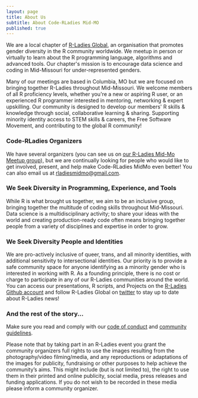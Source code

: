 ```yaml
---
layout: page
title: About Us
subtitle: About Code-RLadies Mid-MO
published: true
---
```


We are a local chapter of [R-Ladies Global](https://www.rladies.org), an organisation that promotes gender diversity in the R community worldwide. We meetup in person or virtually to learn about the R programming language, algorithms and advanced tools. Our chapter's mission is to encourage data science and coding in Mid-Missouri for under-represented genders. 

Many of our meetings are based in Columbia, MO but we are focused on bringing together R-Ladies throughout Mid-Missouri. We welcome members of all R proficiency levels, whether you're a new or aspiring R user, or an experienced R programmer interested in mentoring, networking & expert upskilling. Our community is designed to develop our members' R skills & knowledge through social, collaborative learning & sharing. Supporting minority identity access to STEM skills & careers, the Free Software Movement, and contributing to the global R community!

### Code-RLadies Organizers

We have several organizers (you can see us on [our R-Ladies Mid-Mo Meetup group](https://www.meetup.com/rladies-mid-mo/)), but we are continually looking for people who would like to get involved, present, and help make Code-RLadies MidMo even better! You can also email us at [rladiesmidmo@gmail.com](mailto:rladiesmidmo@gmail.com).

### We Seek Diversity in Programming, Experience, and Tools

While R is what brought us together, we aim to be an inclusive group, bringing together the multitude of coding skills throughout Mid-Missouri. Data science is a multidisciplinary activity; to share your ideas with the world and creating production-ready code often means bringing together people from a variety of disciplines and expertise in order to grow. 

### We Seek Diversity People and Identities

We are pro-actively inclusive of queer, trans, and all minority identities, with additional sensitivity to intersectional identities. Our priority is to provide a safe community space for anyone identifying as a minority gender who is interested in working with R. As a founding principle, there is no cost or charge to participate in any of our R-Ladies communities around the world. You can access our presentations, R scripts, and Projects on the [R-Ladies Github account](https://github.com/rladies) and follow R-Ladies Global on [twitter](https://twitter.com/RLadiesGlobal) to stay up to date about R-Ladies news!

### And the rest of the story...

Make sure you read and comply with our [code of conduct](https://github.com/rladies/starter-kit/wiki/Code-of-Conduct) and [community guidelines](https://github.com/rladies/starter-kit/blob/master/RLadiesRulesAndGuideLinesENES.md).

Please note that by taking part in an R-Ladies event you grant the community organizers full rights to use the images resulting from the photography/video filming/media, and any reproductions or adaptations of the images for publicity, fundraising or other purposes to help achieve the community’s aims. This might include (but is not limited to), the right to use them in their printed and online publicity, social media, press releases and funding applications. If you do not wish to be recorded in these media please inform a community organizer.
